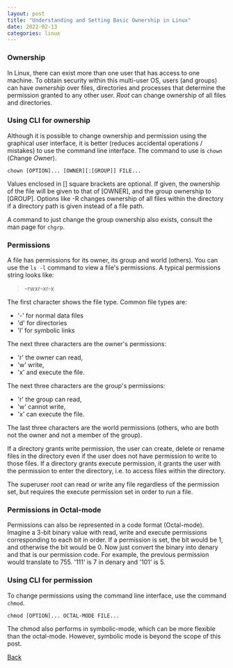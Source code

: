 ```yaml
---
layout: post
title: "Understanding and Setting Basic Ownership in Linux"
date: 2022-02-13
categories: linux
---
```


### Ownership

In Linux, there can exist more than one user that has access to one machine. To obtain security within this multi-user OS, users (and groups) can have *ownership* over files, directories and processes that determine the permission granted to any other user. *Root* can change ownership of all files and directories.

### Using CLI for ownership

Although it is possible to change ownership and permission using the graphical user interface, it is better (reduces accidental operations / mistakes) to use the command line interface. The command to use is `chown` (*Ch*ange *Own*er). 

```shell
chown [OPTION]... [OWNER][:[GROUP]] FILE...
```

Values enclosed in [] square brackets are optional. If given, the ownership of the file will be given to that of [OWNER], and the group ownership to [GROUP]. Options like -R changes ownership of all files within the directory if a directory path is given instead of a file path.

A command to just change the group ownership also exists, consult the man page for `chgrp`.

### Permissions

A file has permissions for its owner, its group and world (others). You can use the `ls -l` command to view a file's permissions. A typical permissions string looks like:

> -rwxr-xr-x

The first character shows the file type. Common file types are:
- '-' for normal data files
- 'd' for directories
- 'l' for symbolic links

The next three characters are the owner's permissions:
- 'r' the owner can read,
- 'w' write,
- 'x' and execute the file.

The next three characters are the group's permissions:
- 'r' the group can read,
- 'w' cannot write,
- 'x' can execute the file.

The last three characters are the world permissions (others, who are both not the owner and not a member of the group).

 If a directory grants write permission, the user can create, delete or rename files in the directory even if the user does not have permission to write to those files. If a directory grants execute permission, it grants the user with the permission to enter the directory, i.e. to access files within the directory.

 The superuser *root* can read or write any file regardless of the permission set, but requires the execute permission set in order to run a file.

### Permissions in Octal-mode 

Permissions can also be represented in a code format (Octal-mode). Imagine a 3-bit binary value with read, write and execute permissions corresponding to each bit in order. If a permission is set, the bit would be 1, and otherwise the bit would be 0. Now just convert the binary into denary and that is our permission code. For example, the previous permission would translate to 755. '111' is 7 in denary and '101' is 5.

### Using CLI for permission

To change permissions using the command line interface, use the command `chmod`.

```shell
chmod [OPTION]... OCTAL-MODE FILE...
```

The chmod also performs in symbolic-mode, which can be more flexible than the octal-mode. However, symbolic mode is beyond the scope of this post.


[Back](/)

